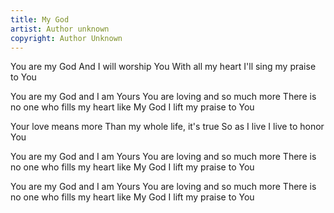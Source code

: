 ```yaml
---
title: My God
artist: Author unknown
copyright: Author Unknown
---
```

You are my God
And I will worship You
With all my heart
I'll sing my praise to You

   You are   my God and I am Yours
   You are   loving and so much more
   There is   no one who fills my heart like
   My God
   I lift my praise to You

Your love means more
Than my whole life, it's true
So as I live
I live to honor You

   You are   my God and I am Yours
   You are   loving and so much more
   There is   no one who fills my heart like
   My God
   I lift my praise to You

   You are   my God and I am Yours
   You are   loving and so much more
   There is   no one who fills my heart like
   My God
   I lift my praise to You